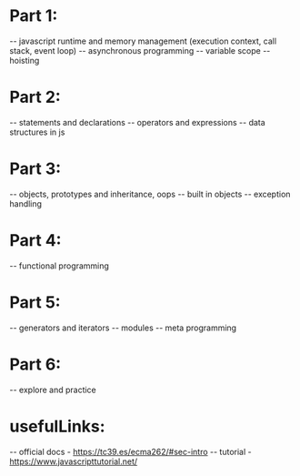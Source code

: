 # Part 1:

-- javascript runtime and memory management (execution context, call stack, event loop)
-- asynchronous programming
-- variable scope
-- hoisting

# Part 2:

-- statements and declarations
-- operators and expressions
-- data structures in js

# Part 3:

-- objects, prototypes and inheritance, oops
-- built in objects
-- exception handling

# Part 4:

-- functional programming

# Part 5:

-- generators and iterators
-- modules
-- meta programming

# Part 6:

-- explore and practice

# usefulLinks:

-- official docs - https://tc39.es/ecma262/#sec-intro
-- tutorial - https://www.javascripttutorial.net/
